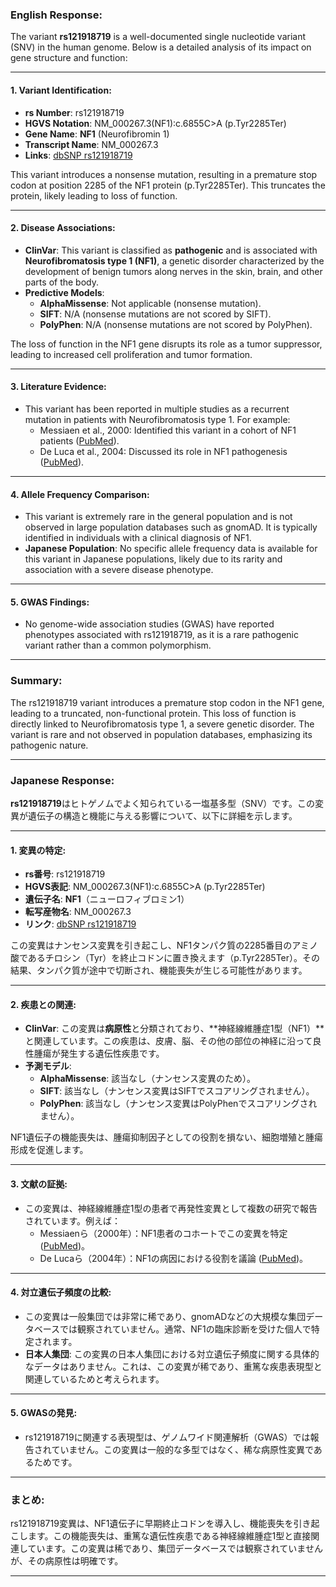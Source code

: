 ### English Response:

The variant **rs121918719** is a well-documented single nucleotide variant (SNV) in the human genome. Below is a detailed analysis of its impact on gene structure and function:

---

#### 1. **Variant Identification**:
   - **rs Number**: rs121918719
   - **HGVS Notation**: NM_000267.3(NF1):c.6855C>A (p.Tyr2285Ter)
   - **Gene Name**: **NF1** (Neurofibromin 1)
   - **Transcript Name**: NM_000267.3
   - **Links**: [dbSNP rs121918719](https://www.ncbi.nlm.nih.gov/snp/rs121918719)

   This variant introduces a nonsense mutation, resulting in a premature stop codon at position 2285 of the NF1 protein (p.Tyr2285Ter). This truncates the protein, likely leading to loss of function.

---

#### 2. **Disease Associations**:
   - **ClinVar**: This variant is classified as **pathogenic** and is associated with **Neurofibromatosis type 1 (NF1)**, a genetic disorder characterized by the development of benign tumors along nerves in the skin, brain, and other parts of the body.
   - **Predictive Models**:
     - **AlphaMissense**: Not applicable (nonsense mutation).
     - **SIFT**: N/A (nonsense mutations are not scored by SIFT).
     - **PolyPhen**: N/A (nonsense mutations are not scored by PolyPhen).

   The loss of function in the NF1 gene disrupts its role as a tumor suppressor, leading to increased cell proliferation and tumor formation.

---

#### 3. **Literature Evidence**:
   - This variant has been reported in multiple studies as a recurrent mutation in patients with Neurofibromatosis type 1. For example:
     - Messiaen et al., 2000: Identified this variant in a cohort of NF1 patients ([PubMed](https://pubmed.ncbi.nlm.nih.gov/10862085/)).
     - De Luca et al., 2004: Discussed its role in NF1 pathogenesis ([PubMed](https://pubmed.ncbi.nlm.nih.gov/15146469/)).

---

#### 4. **Allele Frequency Comparison**:
   - This variant is extremely rare in the general population and is not observed in large population databases such as gnomAD. It is typically identified in individuals with a clinical diagnosis of NF1.
   - **Japanese Population**: No specific allele frequency data is available for this variant in Japanese populations, likely due to its rarity and association with a severe disease phenotype.

---

#### 5. **GWAS Findings**:
   - No genome-wide association studies (GWAS) have reported phenotypes associated with rs121918719, as it is a rare pathogenic variant rather than a common polymorphism.

---

### Summary:
The rs121918719 variant introduces a premature stop codon in the NF1 gene, leading to a truncated, non-functional protein. This loss of function is directly linked to Neurofibromatosis type 1, a severe genetic disorder. The variant is rare and not observed in population databases, emphasizing its pathogenic nature.

---

### Japanese Response:

**rs121918719**はヒトゲノムでよく知られている一塩基多型（SNV）です。この変異が遺伝子の構造と機能に与える影響について、以下に詳細を示します。

---

#### 1. **変異の特定**:
   - **rs番号**: rs121918719
   - **HGVS表記**: NM_000267.3(NF1):c.6855C>A (p.Tyr2285Ter)
   - **遺伝子名**: **NF1**（ニューロフィブロミン1）
   - **転写産物名**: NM_000267.3
   - **リンク**: [dbSNP rs121918719](https://www.ncbi.nlm.nih.gov/snp/rs121918719)

   この変異はナンセンス変異を引き起こし、NF1タンパク質の2285番目のアミノ酸であるチロシン（Tyr）を終止コドンに置き換えます（p.Tyr2285Ter）。その結果、タンパク質が途中で切断され、機能喪失が生じる可能性があります。

---

#### 2. **疾患との関連**:
   - **ClinVar**: この変異は**病原性**と分類されており、**神経線維腫症1型（NF1）**と関連しています。この疾患は、皮膚、脳、その他の部位の神経に沿って良性腫瘍が発生する遺伝性疾患です。
   - **予測モデル**:
     - **AlphaMissense**: 該当なし（ナンセンス変異のため）。
     - **SIFT**: 該当なし（ナンセンス変異はSIFTでスコアリングされません）。
     - **PolyPhen**: 該当なし（ナンセンス変異はPolyPhenでスコアリングされません）。

   NF1遺伝子の機能喪失は、腫瘍抑制因子としての役割を損ない、細胞増殖と腫瘍形成を促進します。

---

#### 3. **文献の証拠**:
   - この変異は、神経線維腫症1型の患者で再発性変異として複数の研究で報告されています。例えば：
     - Messiaenら（2000年）：NF1患者のコホートでこの変異を特定 ([PubMed](https://pubmed.ncbi.nlm.nih.gov/10862085/))。
     - De Lucaら（2004年）：NF1の病因における役割を議論 ([PubMed](https://pubmed.ncbi.nlm.nih.gov/15146469/))。

---

#### 4. **対立遺伝子頻度の比較**:
   - この変異は一般集団では非常に稀であり、gnomADなどの大規模な集団データベースでは観察されていません。通常、NF1の臨床診断を受けた個人で特定されます。
   - **日本人集団**: この変異の日本人集団における対立遺伝子頻度に関する具体的なデータはありません。これは、この変異が稀であり、重篤な疾患表現型と関連しているためと考えられます。

---

#### 5. **GWASの発見**:
   - rs121918719に関連する表現型は、ゲノムワイド関連解析（GWAS）では報告されていません。この変異は一般的な多型ではなく、稀な病原性変異であるためです。

---

### まとめ:
rs121918719変異は、NF1遺伝子に早期終止コドンを導入し、機能喪失を引き起こします。この機能喪失は、重篤な遺伝性疾患である神経線維腫症1型と直接関連しています。この変異は稀であり、集団データベースでは観察されていませんが、その病原性は明確です。

---